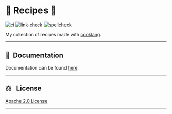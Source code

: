 <!-- markdownlint-disable-next-line no-trailing-punctuation -->
# :green_salad: Recipes :open_book:

[![ci](https://github.com/jhaydter/recipes/actions/workflows/ci.yaml/badge.svg)](https://github.com/jhaydter/recipes/actions/workflows/ci.yaml)
[![link-check](https://github.com/jhaydter/recipes/actions/workflows/link-check.yaml/badge.svg)](https://github.com/jhaydter/recipes/actions/workflows/link-check.yaml)
[![spellcheck](https://github.com/jhaydter/recipes/actions/workflows/spellcheck.yaml/badge.svg)](https://github.com/jhaydter/recipes/actions/workflows/spellcheck.yaml)

My collection of recipes made with [cooklang][1].

---

## :book:&nbsp; Documentation

​Documentation can be found [​here​](http://cook.haydt.io/).

---

<!-- spellchecker-disable -->
## :balance_scale: &nbsp; License
<!-- spellchecker-enable -->

​[​Apache 2.0 License​](../LICENSE)

---


[1]: https://cooklang.org/
